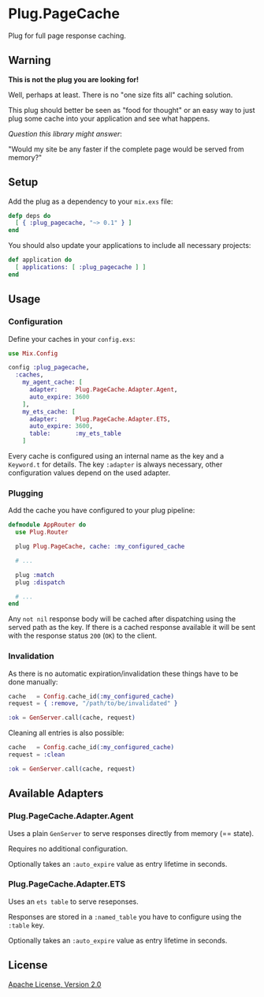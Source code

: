 # Plug.PageCache

Plug for full page response caching.


## Warning

__This is not the plug you are looking for!__

Well, perhaps at least. There is no "one size fits all" caching solution.

This plug should better be seen as "food for thought" or an easy way to
just plug some cache into your application and see what happens.

_Question this library might answer_:

"Would my site be any faster if the complete page would be served from memory?"


## Setup

Add the plug as a dependency to your `mix.exs` file:

```elixir
defp deps do
  [ { :plug_pagecache, "~> 0.1" } ]
end
```

You should also update your applications to include all necessary projects:

```elixir
def application do
  [ applications: [ :plug_pagecache ] ]
end
```


## Usage

### Configuration

Define your caches in your `config.exs`:

```elixir
use Mix.Config

config :plug_pagecache,
  :caches,
    my_agent_cache: [
      adapter:     Plug.PageCache.Adapter.Agent,
      auto_expire: 3600
    ],
    my_ets_cache: [
      adapter:     Plug.PageCache.Adapter.ETS,
      auto_expire: 3600,
      table:       :my_ets_table
    ]
```

Every cache is configured using an internal name as the key and a `Keyword.t`
for details. The key `:adapter` is always necessary, other configuration
values depend on the used adapter.

### Plugging

Add the cache you have configured to your plug pipeline:

```elixir
defmodule AppRouter do
  use Plug.Router

  plug Plug.PageCache, cache: :my_configured_cache

  # ...

  plug :match
  plug :dispatch

  # ...
end
```

Any `not nil` response body will be cached after dispatching using the
served path as the key. If there is a cached response available it will be
sent with the response status `200` (`OK`) to the client.

### Invalidation

As there is no automatic expiration/invalidation these things
have to be done manually:

```elixir
cache   = Config.cache_id(:my_configured_cache)
request = { :remove, "/path/to/be/invalidated" }

:ok = GenServer.call(cache, request)
```

Cleaning all entries is also possible:

```elixir
cache   = Config.cache_id(:my_configured_cache)
request = :clean

:ok = GenServer.call(cache, request)
```


## Available Adapters

### Plug.PageCache.Adapter.Agent

Uses a plain `GenServer` to serve responses directly from memory (== state).

Requires no additional configuration.

Optionally takes an `:auto_expire` value as entry lifetime in seconds.

### Plug.PageCache.Adapter.ETS

Uses an `ets table` to serve reseponses.

Responses are stored in a `:named_table` you have to configure
using the `:table` key.

Optionally takes an `:auto_expire` value as entry lifetime in seconds.


## License

[Apache License, Version 2.0](http://www.apache.org/licenses/LICENSE-2.0)

